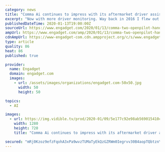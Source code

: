 ```yaml
---
category: news
title: "Comma Ai continues to impress with its aftermarket driver assistance tech"
excerpt: "Now with more driver monitoring. Way back in 2016 I flew out to Las Vegas to check out Comma Ai's driver's assistance system crammed into an Acura. At the time, it was being developed as a self-driving add-on for vehicles. But times have changed and nearly every automaker and startup has since dialed down their autonomous expectations."
publishedDateTime: 2020-01-13T19:00:00Z
sourceUrl: https://www.engadget.com/2020/01/13/comma-two-openpilot-hands-on/
ampUrl: https://www.engadget.com/amp/2020/01/13/comma-two-openpilot-hands-on/
cdnAmpUrl: https://www-engadget-com.cdn.ampproject.org/c/s/www.engadget.com/amp/2020/01/13/comma-two-openpilot-hands-on/
type: article
quality: 86
heat: 86
published: true

provider:
  name: Engadget
  domain: engadget.com
  images:
    - url: /assets/images/organizations/engadget.com-50x50.jpg
      width: 50
      height: 50

topics:
  - AI

images:
  - url: https://img.vidible.tv/prod/2020-01/09/5e177c92e98ab569015410c0/5e17819c8db54a0dd03b6477_o_U_v1.jpg
    width: 1280
    height: 720
    title: "Comma Ai continues to impress with its aftermarket driver assistance tech"

secured: "mRj0Kzoz9efzFqohA3xPa9wvzTUMaTyEkQzGZRWm0Iegrvv30B4aopTQbtznYR7GpyQOX1myDWEjFICkA1A1/vp1FnvmrfwkE/g6mb9F6/Ji8vxCS3ZsCOhtiG90wuDop017gYUwecgQsfIfT5r+3ZsibYRh+NvTBmNmNtnK4SuksprCzkNhDwI/2gx0qBaE75Bw9NH0ZOI4J1pLY3VilVwamcuJdQtDyTCqJxwHl3h60y4LM7PCZVnk8Hg7uUOCO6bRk8xoTxKk3R1cu+2CUdH1iEpnWnEhPFA+PqorbEsQa3BLS5hm6BmuEil8aztSZmc0FhCblp2ZjgMNxnT6jroBpSXXCddpZoDliD5bI74UNcIDyvwDWNqcsCyJuix2fi+PabFDIcxIfUhQTQQnSnphyDF60SQRtFMOUJHIRCYBfWcmwm71t0AYC1TOMb1KxG0lbW7LLFso7TGjs/KaeA==;JF66QVOfjeUoKzlfHJv2Lw=="
---
```


